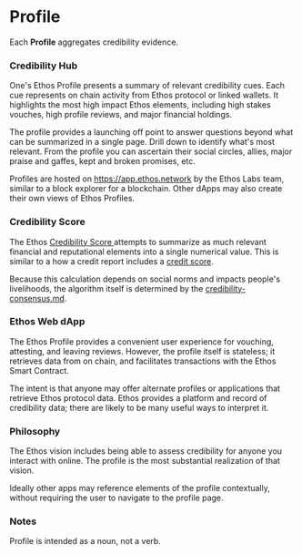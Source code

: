 # Profile

Each **Profile** aggregates credibility evidence.

### Credibility Hub

One's Ethos Profile presents a summary of relevant credibility cues. Each cue represents on chain activity from Ethos protocol or linked wallets. It highlights the most high impact Ethos elements, including high stakes vouches, high profile reviews, and major financial holdings.&#x20;

The profile provides a launching off point to answer questions beyond what can be summarized in a single page. Drill down to identify what's most relevant. From the profile you can ascertain their social circles, allies, major praise and gaffes, kept and broken promises, etc. &#x20;

Profiles are hosted on https://app.ethos.network by the Ethos Labs team, similar to a block explorer for a blockchain. Other dApps may also create their own views of Ethos Profiles.

### Credibility Score

The Ethos [Credibility Score ](credibility-score.md)attempts to summarize as much relevant financial and reputational elements into a single numerical value. This is similar to a how a credit report includes a [credit score](https://en.wikipedia.org/wiki/Credit_score).

Because this calculation depends on social norms and impacts people's livelihoods, the algorithm itself is determined by the [credibility-consensus.md](../governance/credibility-consensus.md "mention").

### Ethos Web dApp

The Ethos Profile provides a convenient user experience for vouching, attesting, and leaving reviews. However, the profile itself is stateless; it retrieves data from on chain, and facilitates transactions with the Ethos Smart Contract.

The intent is that anyone may offer alternate profiles or applications that retrieve Ethos protocol data. Ethos provides a platform and record of credibility data; there are likely to be many useful ways to interpret it.

### Philosophy

The Ethos vision includes being able to assess credibility for anyone you interact with online. The profile is the most substantial realization of that vision.&#x20;

Ideally other apps may reference elements of the profile contextually, without requiring the user to navigate to the profile page.&#x20;

### Notes

Profile is intended as a noun, not a verb.
